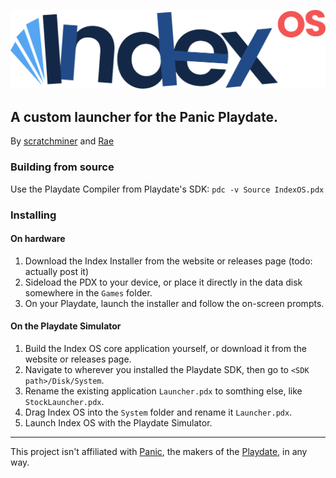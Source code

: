 ![Index OS logo](logo.svg)
## A custom launcher for the Panic Playdate.

By [scratchminer](https://github.com/scratchminer) and [Rae](https://stuffbyrae.neocities.org/)

### Building from source
Use the Playdate Compiler from Playdate's SDK: `pdc -v Source IndexOS.pdx`

### Installing
#### On hardware
1. Download the Index Installer from the website or releases page (todo: actually post it)
2. Sideload the PDX to your device, or place it directly in the data disk somewhere in the `Games` folder.
3. On your Playdate, launch the installer and follow the on-screen prompts.

#### On the Playdate Simulator
1. Build the Index OS core application yourself, or download it from the website or releases page.
2. Navigate to wherever you installed the Playdate SDK, then go to `<SDK path>/Disk/System`.
3. Rename the existing application `Launcher.pdx` to somthing else, like `StockLauncher.pdx`.
4. Drag Index OS into the `System` folder and rename it `Launcher.pdx`.
5. Launch Index OS with the Playdate Simulator.

---

This project isn't affiliated with [Panic](https://panic.com/), the makers of the [Playdate](https://play.date/), in any way.